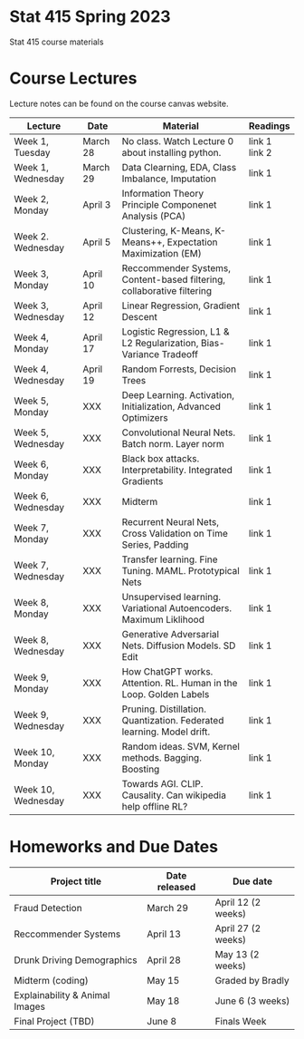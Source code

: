 # Stat 415 Spring 2023 
Stat 415 course materials



# Course Lectures 

Lecture notes can be found on the course canvas website. 


| Lecture                  |  Date | Material | Readings                
|--------------------------|-------|----------|-------------------------|
| Week 1, Tuesday          | March 28 |   No class. Watch Lecture 0 about installing python.                           | link 1 <br/> link 2  |
| Week 1, Wednesday        | March 29 | Data Clearning, EDA, Class Imbalance, Imputation                               | link 1  |
| Week 2, Monday           | April 3  | Information Theory   <br/> Principle Componenet Analysis (PCA)                 | link 1  |
| Week 2. Wednesday        | April 5  | Clustering, K-Means, K-Means++, Expectation Maximization (EM)                  | link 1  |
| Week 3, Monday           | April 10 | Reccommender Systems, Content-based filtering, <br/> collaborative filtering   | link 1  |
| Week 3, Wednesday        | April 12 | Linear Regression, Gradient Descent                                            | link 1  |
| Week 4, Monday           | April 17 | Logistic Regression, L1 & L2 Regularization, Bias-Variance Tradeoff            | link 1  |
| Week 4, Wednesday        | April 19 | Random Forrests, Decision Trees                                                | link 1  |
| Week 5, Monday           | XXX | Deep Learning. Activation, Initialization, Advanced Optimizers                 | link 1  |
| Week 5, Wednesday        | XXX | Convolutional Neural Nets. Batch norm. Layer norm                              | link 1  |
| Week 6, Monday           | XXX | Black box attacks. Interpretability. Integrated Gradients                      | link 1  |
| Week 6, Wednesday        | XXX | Midterm                                                                        | link 1  |
| Week 7, Monday           | XXX | Recurrent Neural Nets, Cross Validation on Time Series, Padding                | link 1  |
| Week 7, Wednesday        | XXX | Transfer learning. Fine Tuning. MAML. Prototypical Nets                        | link 1  |
| Week 8, Monday           | XXX | Unsupervised learning. Variational Autoencoders. Maximum Liklihood             | link 1  |
| Week 8, Wednesday        | XXX | Generative Adversarial Nets. Diffusion Models. SD Edit                         | link 1  |
| Week 9, Monday           | XXX | How ChatGPT works. Attention. RL. Human in the Loop. Golden Labels             | link 1  |
| Week 9, Wednesday        | XXX | Pruning. Distillation. Quantization. Federated learning. Model drift.          | link 1  |
| Week 10, Monday          | XXX | Random ideas. SVM, Kernel methods. Bagging. Boosting                           | link 1  |
| Week 10, Wednesday       | XXX | Towards AGI. CLIP. Causality. Can wikipedia help offline RL?                   | link 1  |



# Homeworks and Due Dates


| Project title                  | Date released | Due date                
|--------------------------------|---------------|-------------------------|
| Fraud Detection                | March 29      | April 12 (2 weeks)  |
| Reccommender Systems           | April 13      | April 27 (2 weeks)  |
| Drunk Driving Demographics     | April 28      | May 13   (2 weeks)  |
| Midterm (coding)               | May 15        | Graded by Bradly    |
| Explainability & Animal Images | May 18        | June 6    (3 weeks) | 
| Final Project (TBD)            | June 8        | Finals Week         |

